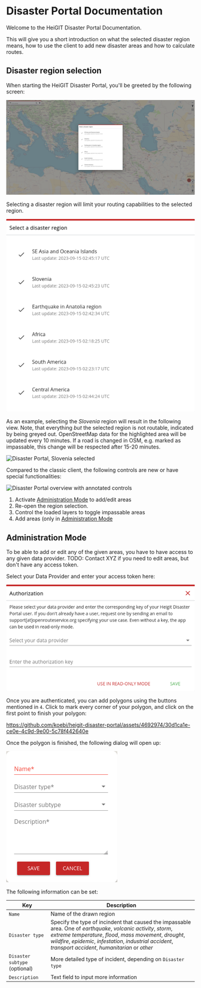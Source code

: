 # Disaster Portal Documentation

Welcome to the HeiGIT Disaster Portal Documentation.

This will give you a short introduction on what the selected disaster region
means, how to use the client to add new disaster areas and how to calculate
routes.

## Disaster region selection

When starting the HeiGIT Disaster Portal, you'll be greeted by the following screen:

![Disaster Portal starting page showing disaster region selection](img/disaster_portal_overview_with_selection.png)

Selecting a disaster region will limit your routing capabilities to the selected region.

![Selectable Regions](img/disaster_region_selection.png)

As an example, selecting the *Slovenia* region will result in the following
view.  Note, that everything *but* the selected region is not routable,
indicated by being greyed out.  OpenStreetMap data for the highlighted area
will be updated every 10 minutes. If a road is changed in OSM, e.g. marked as
impassable, this change will be respected after 15-20 minutes.

![Disaster Portal, Slovenia selected](img/disaster_portal_overview.png)

Compared to the classic client, the following controls are new or have special functionalities:

![Disaster Portal overview with annotated controls](img/disaster_portal_annotated.png)

1. Activate [Administration Mode](#administration-mode) to add/edit areas
2. Re-open the region selection.
3. Control the loaded layers to toggle impassable areas
4. Add areas (only in [Administration Mode](#administration-mode)


## Administration Mode

To be able to add or edit any of the given areas, you have to have access to any given data provider.
TODO: Contact XYZ if you need to edit areas, but don't have any access token.

Select your Data Provider and enter your access token here:

![Data Provider Authentication](img/data_provider_selection.png)

Once you are authenticated, you can add polygons using the buttons mentioned in `4`.
Click to mark every corner of your polygon, and click on the first point to finish your polygon:

https://github.com/koebi/heigit-disaster-portal/assets/4692974/30d1ca1e-ce0e-4c9d-9e00-5c78f442640e

Once the polygon is finished, the following dialog will open up:

![Editing description for new region](img/new_region_description.png)

The following information can be set:


| Key         | Description |
| ----------- | ----------- |
| `Name` | Name of the drawn region |
| `Disaster type` | Specify the type of incindent that caused the impassable area. One of _earthquake_, _volcanic activity_, _storm_, _extreme temperature_, _flood_, _mass movement_, _drought_, _wildfire_, _epidemic_, _infestation_, _industrial accident_, _transport accident_, _humanitarian_ or _other_ |
| `Disaster subtype` (optional) | More detailed type of incident, depending on `Disaster type` |
| `Description` | Text field to input more information |


